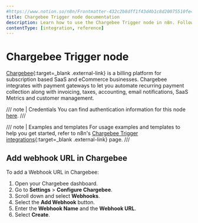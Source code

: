 ```yaml
---
#https://www.notion.so/n8n/Frontmatter-432c2b8dff1f43d4b1c8d20075510fe4
title: Chargebee Trigger node documentation
description: Learn how to use the Chargebee Trigger node in n8n. Follow technical documentation to integrate Chargebee Trigger node into your workflows.
contentType: [integration, reference]
---
```


# Chargebee Trigger node

[Chargebee](https://www.chargebee.com/){:target=_blank .external-link} is a billing platform for subscription based SaaS and eCommerce businesses. Chargebee integrates with payment gateways to let you automate recurring payment collection along with invoicing, taxes, accounting, email notifications, SaaS Metrics and customer management.

/// note | Credentials
You can find authentication information for this node [here](/integrations/builtin/credentials/chargebee.md).
///

///  note  | Examples and templates
For usage examples and templates to help you get started, refer to n8n's [Chargebee Trigger integrations](https://n8n.io/integrations/chargebee-trigger/){:target=_blank .external-link} page.
///

## Add webhook URL in Chargebee

To add a Webhook URL in Chargebee:

1. Open your Chargebee dashboard.
2. Go to **Settings** > **Configure Chargebee**.
4. Scroll down and select **Webhooks**.
5. Select the **Add Webhook** button.
6. Enter the **Webhook Name** and the **Webhook URL**.
7. Select **Create**.
